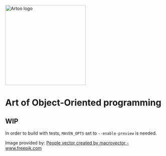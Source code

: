 <img src="https://raw.githubusercontent.com/trydent-io/artoo/master/artoo_stone.svg" width="256px" alt="Artoo logo">

# Art of Object-Oriented programming

## WIP

In order to build with tests, `MAVEN_OPTS` set to `--enable-preview` is needed.

Image provided by:
<a href="https://www.freepik.com/free-photos-vectors/people">People vector created by macrovector - www.freepik.com</a>
